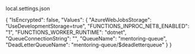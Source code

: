 local.settings.json

{
  "IsEncrypted": false,
  "Values": {
    "AzureWebJobsStorage": "UseDevelopmentStorage=true",
    "FUNCTIONS_INPROC_NET8_ENABLED": "1",
    "FUNCTIONS_WORKER_RUNTIME": "dotnet",
    "QueueConnectionString": "<connection string value WIHTOUT EntityPath>",
    "QueueName": "mentoring-queue",
    "DeadLetterQueueName": "mentoring-queue/$deadletterqueue"
  }
}
